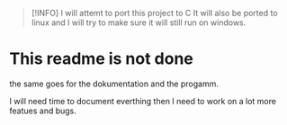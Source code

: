> [!INFO]
> I will attemt to port this project to C It will also be ported to linux and I will try to make sure it will still run on windows.

# This readme is not done
the same goes for the dokumentation and the progamm.

I will need time to document everthing then I need to work on a lot more featues and bugs.
